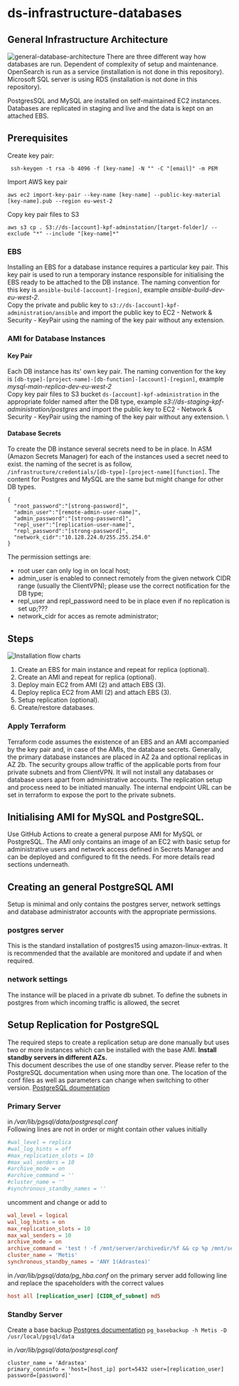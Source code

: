 # ds-infrastructure-databases
## General Infrastructure Architecture
![general-database-architecture](documentation/images/general-database-architecture.drawio.png)
There are three different way how databases are run. Dependent of complexity of setup and maintenance.
OpenSearch is run as a service (installation is not done in this repository).
Microsoft SQL server is using RDS (installation is not done in this repository).

PostgresSQL and MySQL are installed on self-maintained EC2 instances.
Databases are replicated in staging and live and the data is kept on an attached EBS.

## Prerequisites
Create key pair:
```
 ssh-keygen -t rsa -b 4096 -f [key-name] -N "" -C "[email]" -m PEM
 ```
Import AWS key pair
```
aws ec2 import-key-pair --key-name [key-name] --public-key-material [key-name].pub --region eu-west-2
```
Copy key pair files to S3
```
aws s3 cp . S3://ds-[account]-kpf-adminstation/[target-folder]/ --exclude "*" --include "[key-name]*"
```
### EBS
Installing an EBS for a database instance requires a particular key pair. This key pair is used to run a temporary instance responsible for initialising the EBS ready to be attached to the DB instance.
The naming convention for this key is `ansible-build-[account]-[region]`, example _ansible-build-dev-eu-west-2_. \
Copy the private and public key to `s3://ds-[account]-kpf-administration/ansible` and import the public key to EC2 - Network & Security - KeyPair using the naming of the key pair without any extension.
### AMI for Database Instances
#### Key Pair
Each DB instance has its' own key pair. The naming convention for the key is `[db-type]-[project-name]-[db-function]-[account]-[region]`,
example _mysql-main-replica-dev-eu-west-2_ \
Copy key pair files to S3 bucket `ds-[account]-kpf-administration` in the appropriate folder named after the DB type,
example _s3://ds-staging-kpf-administration/postgres_  and import the public key to EC2 - Network & Security - KeyPair using the naming of the key pair without any extension. \
#### Database Secrets
To create the DB instance several secrets need to be in place. In ASM (Amazon Secrets Manager) for each of the instances used a secret need to exist.
the naming of the secret is as follow, `/infrastructure/credentials/[db-type]-[project-name][function]`. The content for Postgres and MySQL are the same but might change for other DB types.
```
{
  "root_password":"[strong-password]",
  "admin_user":"[remote-admin-user-name]",
  "admin_password":"[strong-password]",
  "repl_user":"[replication-user-name]",
  "repl_password":"[strong-password]",
  "network_cidr":"10.128.224.0/255.255.254.0"
}
```
The permission settings are:
- root user can only log in on local host;
- admin_user is enabled to connect remotely from the given network CIDR range (usually the ClientVPN); please use the correct notification for the DB type;
- repl_user and repl_password need to be in place even if no replication is set up;???
- network_cidr for acces as remote administrator;

## Steps
![Installation flow charts](documentation/images/database-flow-charts.drawio.png)
1. Create an EBS for main instance and repeat for replica (optional).
2. Create an AMI and repeat for replica (optional).
3. Deploy main EC2 from AMI (2) and attach EBS (3).
4. Deploy replica EC2 from AMI (2) and attach EBS (3).
5. Setup replication (optional).
6. Create/restore databases.

### Apply Terraform
Terraform code assumes the existence of an EBS and an AMI accompanied by the key pair and, in case of the AMIs, the database secrets.
Generally, the primary database instances are placed in AZ 2a and optional replicas in AZ 2b. The security groups allow traffic of the applicable ports from four private subnets and from ClientVPN.
It will not install any databases or database users apart from administrative accounts. The replication setup and process need to be initiated manually. The internal endpoint URL can be set in terraform to expose the port to the private subnets. 
## Initialising AMI for MySQL and PostgreSQL.
Use GitHub Actions to create a general purpose AMI for MySQL or PostgreSQL.
The AMI only contains an image of an EC2 with basic setup for administrative users and network access defined in Secrets Manager and can be deployed and configured to fit the needs.
For more details read sections underneath.

## Creating an general PostgreSQL AMI
Setup is minimal and only contains the postgres server, network settings and database administrator accounts with the appropriate permissions.
### postgres server
This is the standard installation of postgres15 using amazon-linux-extras. It is recommended that the available are monitored and update if and when required.
### network settings
The instance will be placed in a private db subnet. To define the subnets in postgres from which incoming traffic is allowed, the secret

## Setup Replication for PostgreSQL
The required steps to create a replication setup are done manually but uses two or more instances which can be installed with the base AMI. **Install standby servers in different AZs.**  
This document describes the use of one standby server. Please refer to the PostgreSQL documentation when using more than one. The location of the conf files as well as parameters can change when switching to other version. [PostgreSQL doumentation](https://www.postgresql.org/docs/)
### Primary Server
in */var/lib/pgsql/data/postgresql.conf*  
Following lines are not in order or might contain other values initially
```conf file
#wal_level = replica
#wal_log_hints = off
#max_replication_slots = 10
#max_wal_senders = 10
#archive_mode = on
#archive_command = ''
#cluster_name = ''
#synchronous_standby_names = ''
```
uncomment and change or add to
```conf file
wal_level = logical
wal_log_hints = on
max_replication_slots = 10
max_wal_senders = 10
archive_mode = on
archive_command = 'test ! -f /mnt/server/archivedir/%f && cp %p /mnt/server/archivedir/%f'
cluster_name = 'Metis'
synchronous_standby_names = 'ANY 1(Adrastea)'
```
in */var/lib/pgsql/data/pg_hba.conf* on the primary server add following line and replace the spaceholders with the correct values

```conf file
host all [replication_user] [CIDR_of_subnet] md5
```

### Standby Server
Create a base backup [Postgres documentation](https://www.postgresql.org/docs/14/app-pgbasebackup.html)
```pg_basebackup -h Metis -D /usr/local/pgsql/data```

in */var/lib/pgsql/data/postgresql.conf*
```
cluster_name = 'Adrastea'
primary_conninfo = 'host=[host_ip] port=5432 user=[replication_user] password=[password]'
```
